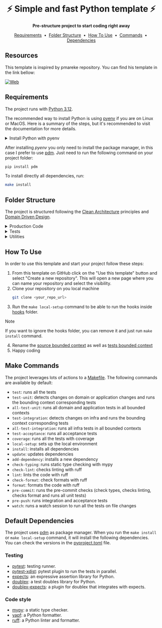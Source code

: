 <div align="center">
  <h1>⚡️ Simple and fast Python template ⚡️</h1>
  <strong>Pre-structure project to start coding right away</strong>
</div>

<p align="center">
  <a href="#requirements">Requirements</a>&nbsp;&nbsp;•&nbsp;
  <a href="#folders">Folder Structure</a>&nbsp;&nbsp;•&nbsp;
  <a href="#use">How To Use</a>&nbsp;&nbsp;•&nbsp;
  <a href="#commands">Commands</a>&nbsp;&nbsp;•&nbsp;
  <a href="#packages">Dependencies</a>
</p>

## Resources

This template is inspired by pmareke repository. You can find his template in the link bellow:

[![Web](https://img.shields.io/badge/GitHub-pmareke-14a1f0?style=for-the-badge&logo=github&logoColor=white&labelColor=101010)](https://github.com/pmareke/fastapi-boilerplate)

<a name=requirements></a>
## Requirements

The project runs with [Python 3.12](https://www.python.org/downloads/release/python-3120/). 

The recommended way to install Python is using [pyenv](https://github.com/pyenv/pyenv) if you are on Linux or MacOS. Here is a summary of the steps,
but it's recommended to visit the documentation for more details.

<details><summary>Install Python with pyenv</summary>

1. Install pyenv:
    ```bash
    curl https://pyenv.run | bash
    ```

2. Set you bash profile to load pyenv. In my case I use fish:

    ```bash
    set -Ux PYENV_ROOT $HOME/.pyenv
    fish_add_path $PYENV_ROOT/bin
   ```
   
    Then, add the following line to `~/.config/fish/config.fish`:

    ```bash
    echo pyenv init - | source >> ~/.config/fish/config.fish
    ```
3. Install the selected Python version (you can see available version with `pyenv install --list`):
    ```bash
    pyenv install 3.12
    ```
4. Go to your project folder and select this Python version for the folder
    ```bash
    pyenv local 3.12
    ```
</details>

After installing _pyenv_ you only need to install the package manager, in this case I prefer
to use [pdm](https://github.com/pdm-project/pdm). Just need to run the following command on
your project folder:
    
```bash
pip install pdm
```

To install directly all dependencies, run:

```bash
make install
```

<a name=folders></a>
## Folder Structure

The project is structured following the [Clean Architecture](https://blog.cleancoder.com/uncle-bob/2012/08/13/the-clean-architecture.html) principles
and [Domain Driven Design](https://medium.com/@jonathanloscalzo/domain-driven-design-principios-beneficios-y-elementos-primera-parte-aad90f30aa35).

<details><summary>Production Code</summary>

The production code goes inside the [`src`](./src) folder. Which is divided into two main folders:
- The [`contexts`](./src/contexts) folder will contain all the bounded contexts of the application:
    - Each [`bounded context`](src/graph) has the main business logic of a specific domain. 
    Inside each bounded context you will find one or more modules that represent a specific part of the domain. Each module is divided into 
    the following subfolders:
      - The [`domain`](src/graph/notes/domain) folder contains the business rules, entities and value objects.
      - The [`application`](src/graph/notes/application) folder contains use cases and handlers
      - The [`infra`](src/graph/notes/infra) folder contains the implementation of the interfaces defined in the domain 
      for I/O operations like database, buses etc.
        - The [`shared`](src/graph/shared) folder contains code that is shared across multiple modules of the bounded context.
    - The [`shared`](src/shared) folder contains code that is shared across multiple bounded contexts.
- The [`delivery`](./src/delivery) folder contains the entry points of the application, these would be your API controllers, web frontend, 
mobile frontend, etc.

</details>

<details><summary>Tests</summary>

The [`tests`](./tests) folder follows a similar structure to the production code.
- The [`contexts`](./tests/contexts) folder contains the tests for the main business logic of the application. It follows the same structure
as the production code, separating the bounded contexts into different folders and modules. Each module will contain tests that represent the
following:
    - The [`domain`](tests/graph/notes/domain) folder should contain mother objects and tests for the entities and value objects.
    - The [`application`](tests/graph/notes/application) folder should contain tests for the use cases and handlers.
    - The [`infra`](tests/graph/notes/infra) folder should contain tests for the implementation of the interfaces defined in the domain.
- The [`delivery`](./tests/delivery) folder should contain the acceptance or end-to-end tests.

</details>

<details><summary>Utilities</summary>

Inside [`scripts`](./scripts) folder you can put any script utility like hooks, pre-defined commands etc.
</details>

<a name=use></a>
## How To Use

In order to use this template and start your project follow these steps:

1. From this template on GitHub click on the "Use this template" button and select "Create a new repository".
   This will open a new page where you can name your repository and select the visibility.
2. Clone your repository on you local machine
    ```bash
   git clone <your_repo_url>
   ```
3. Run the `make local-setup` command to be able to run the hooks inside [hooks](./scripts/hooks) folder.

> [!NOTE]
> If you want to ignore the hooks folder, you can remove it and just run `make install` command.

4. Rename the [source bounded context](./src/contexts) as well as [tests bounded context](./tests/contexts)
5. Happy coding

<a name=commands></a>
## Make Commands

The project leverages lots of actions to a [Makefile](./Makefile). The following commands are available by default:
- `test`: runs all the tests
- `test-unit`: detects changes on domain or application changes and runs the bounding context corresponding tests
- `all-test-unit`: runs all domain and application tests in all bounded contexts
- `test-integration`: detects changes on infra and runs the bounding context corresponding tests
- `all-test-integration`: runs all infra tests in all bounded contexts
- `test-acceptance`: runs all acceptance tests
- `coverage`: runs all the tests with coverage
- `local-setup`: sets up the local environment
- `install`: installs all dependencies
- `update`: updates dependencies
- `add-dependency`: installs a new dependency
- `check-typing`: runs static type checking with mypy
- `check-lint`: checks linting with ruff
- `lint`: lints the code with ruff
- `check-format`: check formats with ruff
- `format`: formats the code with ruff
- `pre-commit`: runs the pre-commit checks (check types, checks linting, checks format and runs all unit tests)
- `pre-push`: runs integration and acceptance tests
- `watch`: runs a watch session to run all the tests on file changes

<a name=packages></a>
## Default Dependencies

The project uses [pdm](https://github.com/pdm-project/pdm) as package manager. When you run the `make install` or `make local-setup` command,
it will install the following dependencies. You can check the versions in the [pyproject.toml](./pyproject.toml) file.

### Testing

- [pytest](https://docs.pytest.org/en/stable/): testing runner.
- [pytest-xdist](https://pypi.org/project/pytest-xdist/): pytest plugin to run the tests in parallel.
- [expects](https://pypi.org/project/expects/): an expressive assertion library for Python.
- [doublex](https://pypi.org/project/doublex/): a test doubles library for Python.
- [doublex-expects](https://pypi.org/project/doublex-expects/): a plugin for doublex that integrates with expects.

### Code style

- [mypy](https://github.com/python/mypy): a static type checker.
- [yapf](https://github.com/google/yapf): a Python formatter.
- [ruff](https://github.com/astral-sh/ruff): a Python linter and formatter.